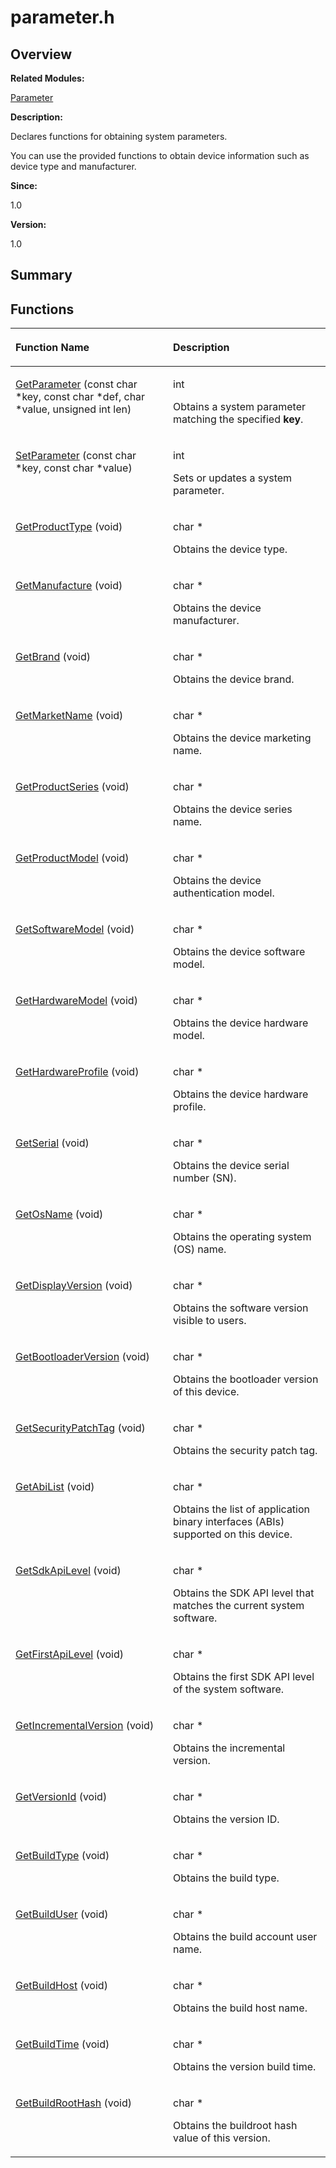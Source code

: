 # parameter.h<a name="ZH-CN_TOPIC_0000001054598137"></a>

## **Overview**<a name="section127048515093526"></a>

**Related Modules:**

[Parameter](Parameter.md)

**Description:**

Declares functions for obtaining system parameters. 

You can use the provided functions to obtain device information such as device type and manufacturer. 

**Since:**

1.0

**Version:**

1.0

## **Summary**<a name="section1618514149093526"></a>

## Functions<a name="func-members"></a>

<a name="table733111625093526"></a>
<table><thead align="left"><tr id="row575813877093526"><th class="cellrowborder" valign="top" width="50%" id="mcps1.1.3.1.1"><p id="p696697431093526"><a name="p696697431093526"></a><a name="p696697431093526"></a>Function Name</p>
</th>
<th class="cellrowborder" valign="top" width="50%" id="mcps1.1.3.1.2"><p id="p1356045183093526"><a name="p1356045183093526"></a><a name="p1356045183093526"></a>Description</p>
</th>
</tr>
</thead>
<tbody><tr id="row1285720453093526"><td class="cellrowborder" valign="top" width="50%" headers="mcps1.1.3.1.1 "><p id="p206104182093526"><a name="p206104182093526"></a><a name="p206104182093526"></a><a href="Parameter.md#gae6a476fa36d2b1876eee0e4f256db6a6">GetParameter</a> (const char *key, const char *def, char *value, unsigned int len)</p>
</td>
<td class="cellrowborder" valign="top" width="50%" headers="mcps1.1.3.1.2 "><p id="p444500031093526"><a name="p444500031093526"></a><a name="p444500031093526"></a>int&nbsp;</p>
<p id="p1679314155093526"><a name="p1679314155093526"></a><a name="p1679314155093526"></a>Obtains a system parameter matching the specified <strong id="b1335936869093526"><a name="b1335936869093526"></a><a name="b1335936869093526"></a>key</strong>. </p>
</td>
</tr>
<tr id="row1783791610093526"><td class="cellrowborder" valign="top" width="50%" headers="mcps1.1.3.1.1 "><p id="p2139375521093526"><a name="p2139375521093526"></a><a name="p2139375521093526"></a><a href="Parameter.md#ga2779b5e59d43308c51f7be38b9c98ddb">SetParameter</a> (const char *key, const char *value)</p>
</td>
<td class="cellrowborder" valign="top" width="50%" headers="mcps1.1.3.1.2 "><p id="p1427129204093526"><a name="p1427129204093526"></a><a name="p1427129204093526"></a>int&nbsp;</p>
<p id="p1698306071093526"><a name="p1698306071093526"></a><a name="p1698306071093526"></a>Sets or updates a system parameter. </p>
</td>
</tr>
<tr id="row1024990172093526"><td class="cellrowborder" valign="top" width="50%" headers="mcps1.1.3.1.1 "><p id="p1395490943093526"><a name="p1395490943093526"></a><a name="p1395490943093526"></a><a href="Parameter.md#ga2d6e83004da9cfdef6f3162d484163f1">GetProductType</a> (void)</p>
</td>
<td class="cellrowborder" valign="top" width="50%" headers="mcps1.1.3.1.2 "><p id="p351743143093526"><a name="p351743143093526"></a><a name="p351743143093526"></a>char *&nbsp;</p>
<p id="p1911851488093526"><a name="p1911851488093526"></a><a name="p1911851488093526"></a>Obtains the device type. </p>
</td>
</tr>
<tr id="row269229994093526"><td class="cellrowborder" valign="top" width="50%" headers="mcps1.1.3.1.1 "><p id="p1841319269093526"><a name="p1841319269093526"></a><a name="p1841319269093526"></a><a href="Parameter.md#gad6d21dda3b027eb603dd24c7315ee6ea">GetManufacture</a> (void)</p>
</td>
<td class="cellrowborder" valign="top" width="50%" headers="mcps1.1.3.1.2 "><p id="p1871949540093526"><a name="p1871949540093526"></a><a name="p1871949540093526"></a>char *&nbsp;</p>
<p id="p169538106093526"><a name="p169538106093526"></a><a name="p169538106093526"></a>Obtains the device manufacturer. </p>
</td>
</tr>
<tr id="row1578935332093526"><td class="cellrowborder" valign="top" width="50%" headers="mcps1.1.3.1.1 "><p id="p1678089340093526"><a name="p1678089340093526"></a><a name="p1678089340093526"></a><a href="Parameter.md#gaba787cc6f740d7d8f5e7ccd5a98fc7ed">GetBrand</a> (void)</p>
</td>
<td class="cellrowborder" valign="top" width="50%" headers="mcps1.1.3.1.2 "><p id="p204781998093526"><a name="p204781998093526"></a><a name="p204781998093526"></a>char *&nbsp;</p>
<p id="p541336489093526"><a name="p541336489093526"></a><a name="p541336489093526"></a>Obtains the device brand. </p>
</td>
</tr>
<tr id="row1454245172093526"><td class="cellrowborder" valign="top" width="50%" headers="mcps1.1.3.1.1 "><p id="p1480141176093526"><a name="p1480141176093526"></a><a name="p1480141176093526"></a><a href="Parameter.md#gaa3adb204e5affd0a9e18828c1fbf2b0b">GetMarketName</a> (void)</p>
</td>
<td class="cellrowborder" valign="top" width="50%" headers="mcps1.1.3.1.2 "><p id="p14595653093526"><a name="p14595653093526"></a><a name="p14595653093526"></a>char *&nbsp;</p>
<p id="p1933577032093526"><a name="p1933577032093526"></a><a name="p1933577032093526"></a>Obtains the device marketing name. </p>
</td>
</tr>
<tr id="row1739329032093526"><td class="cellrowborder" valign="top" width="50%" headers="mcps1.1.3.1.1 "><p id="p1012547436093526"><a name="p1012547436093526"></a><a name="p1012547436093526"></a><a href="Parameter.md#ga8a0d394075a3cbafe7ef0f51d08319a8">GetProductSeries</a> (void)</p>
</td>
<td class="cellrowborder" valign="top" width="50%" headers="mcps1.1.3.1.2 "><p id="p184887966093526"><a name="p184887966093526"></a><a name="p184887966093526"></a>char *&nbsp;</p>
<p id="p47454048093526"><a name="p47454048093526"></a><a name="p47454048093526"></a>Obtains the device series name. </p>
</td>
</tr>
<tr id="row1290738908093526"><td class="cellrowborder" valign="top" width="50%" headers="mcps1.1.3.1.1 "><p id="p1130347580093526"><a name="p1130347580093526"></a><a name="p1130347580093526"></a><a href="Parameter.md#gaa62644b77184644fac848f54837f4e5b">GetProductModel</a> (void)</p>
</td>
<td class="cellrowborder" valign="top" width="50%" headers="mcps1.1.3.1.2 "><p id="p541682230093526"><a name="p541682230093526"></a><a name="p541682230093526"></a>char *&nbsp;</p>
<p id="p1708658996093526"><a name="p1708658996093526"></a><a name="p1708658996093526"></a>Obtains the device authentication model. </p>
</td>
</tr>
<tr id="row1029005678093526"><td class="cellrowborder" valign="top" width="50%" headers="mcps1.1.3.1.1 "><p id="p1172847806093526"><a name="p1172847806093526"></a><a name="p1172847806093526"></a><a href="Parameter.md#ga309a7fb6d9a60f6d6453e3faea030d7a">GetSoftwareModel</a> (void)</p>
</td>
<td class="cellrowborder" valign="top" width="50%" headers="mcps1.1.3.1.2 "><p id="p709658716093526"><a name="p709658716093526"></a><a name="p709658716093526"></a>char *&nbsp;</p>
<p id="p1884561428093526"><a name="p1884561428093526"></a><a name="p1884561428093526"></a>Obtains the device software model. </p>
</td>
</tr>
<tr id="row1648538042093526"><td class="cellrowborder" valign="top" width="50%" headers="mcps1.1.3.1.1 "><p id="p832688697093526"><a name="p832688697093526"></a><a name="p832688697093526"></a><a href="Parameter.md#ga0ff61721ab17eb07fcece1ccaf40293a">GetHardwareModel</a> (void)</p>
</td>
<td class="cellrowborder" valign="top" width="50%" headers="mcps1.1.3.1.2 "><p id="p1197707001093526"><a name="p1197707001093526"></a><a name="p1197707001093526"></a>char *&nbsp;</p>
<p id="p184025731093526"><a name="p184025731093526"></a><a name="p184025731093526"></a>Obtains the device hardware model. </p>
</td>
</tr>
<tr id="row739505327093526"><td class="cellrowborder" valign="top" width="50%" headers="mcps1.1.3.1.1 "><p id="p276505842093526"><a name="p276505842093526"></a><a name="p276505842093526"></a><a href="Parameter.md#gaf98290ad8bd5328aff40293ff42d6a9b">GetHardwareProfile</a> (void)</p>
</td>
<td class="cellrowborder" valign="top" width="50%" headers="mcps1.1.3.1.2 "><p id="p1489747235093526"><a name="p1489747235093526"></a><a name="p1489747235093526"></a>char *&nbsp;</p>
<p id="p1787016655093526"><a name="p1787016655093526"></a><a name="p1787016655093526"></a>Obtains the device hardware profile. </p>
</td>
</tr>
<tr id="row899485290093526"><td class="cellrowborder" valign="top" width="50%" headers="mcps1.1.3.1.1 "><p id="p1652413139093526"><a name="p1652413139093526"></a><a name="p1652413139093526"></a><a href="Parameter.md#gacc29ceeab6d312f3becdf19b28b9185d">GetSerial</a> (void)</p>
</td>
<td class="cellrowborder" valign="top" width="50%" headers="mcps1.1.3.1.2 "><p id="p525966006093526"><a name="p525966006093526"></a><a name="p525966006093526"></a>char *&nbsp;</p>
<p id="p1988398468093526"><a name="p1988398468093526"></a><a name="p1988398468093526"></a>Obtains the device serial number (SN). </p>
</td>
</tr>
<tr id="row1501995421093526"><td class="cellrowborder" valign="top" width="50%" headers="mcps1.1.3.1.1 "><p id="p284395503093526"><a name="p284395503093526"></a><a name="p284395503093526"></a><a href="Parameter.md#ga1402657e793875973f8801f631c29781">GetOsName</a> (void)</p>
</td>
<td class="cellrowborder" valign="top" width="50%" headers="mcps1.1.3.1.2 "><p id="p972535341093526"><a name="p972535341093526"></a><a name="p972535341093526"></a>char *&nbsp;</p>
<p id="p1009030034093526"><a name="p1009030034093526"></a><a name="p1009030034093526"></a>Obtains the operating system (OS) name. </p>
</td>
</tr>
<tr id="row1840811539093526"><td class="cellrowborder" valign="top" width="50%" headers="mcps1.1.3.1.1 "><p id="p2117231104093526"><a name="p2117231104093526"></a><a name="p2117231104093526"></a><a href="Parameter.md#gaacd61c8a367a307d5b5c3e907822f271">GetDisplayVersion</a> (void)</p>
</td>
<td class="cellrowborder" valign="top" width="50%" headers="mcps1.1.3.1.2 "><p id="p1300975510093526"><a name="p1300975510093526"></a><a name="p1300975510093526"></a>char *&nbsp;</p>
<p id="p2058749495093526"><a name="p2058749495093526"></a><a name="p2058749495093526"></a>Obtains the software version visible to users. </p>
</td>
</tr>
<tr id="row1411208247093526"><td class="cellrowborder" valign="top" width="50%" headers="mcps1.1.3.1.1 "><p id="p150604706093526"><a name="p150604706093526"></a><a name="p150604706093526"></a><a href="Parameter.md#gab033380f4acabc3304c401ea40034a3b">GetBootloaderVersion</a> (void)</p>
</td>
<td class="cellrowborder" valign="top" width="50%" headers="mcps1.1.3.1.2 "><p id="p1634573192093526"><a name="p1634573192093526"></a><a name="p1634573192093526"></a>char *&nbsp;</p>
<p id="p1675294114093526"><a name="p1675294114093526"></a><a name="p1675294114093526"></a>Obtains the bootloader version of this device. </p>
</td>
</tr>
<tr id="row948143441093526"><td class="cellrowborder" valign="top" width="50%" headers="mcps1.1.3.1.1 "><p id="p1000312853093526"><a name="p1000312853093526"></a><a name="p1000312853093526"></a><a href="Parameter.md#gaa2407d8ce39e4a151b7e9d45123794c2">GetSecurityPatchTag</a> (void)</p>
</td>
<td class="cellrowborder" valign="top" width="50%" headers="mcps1.1.3.1.2 "><p id="p823595725093526"><a name="p823595725093526"></a><a name="p823595725093526"></a>char *&nbsp;</p>
<p id="p706741897093526"><a name="p706741897093526"></a><a name="p706741897093526"></a>Obtains the security patch tag. </p>
</td>
</tr>
<tr id="row991887046093526"><td class="cellrowborder" valign="top" width="50%" headers="mcps1.1.3.1.1 "><p id="p2040379158093526"><a name="p2040379158093526"></a><a name="p2040379158093526"></a><a href="Parameter.md#gaa5e3d6179f398e407b632cc53410cd1a">GetAbiList</a> (void)</p>
</td>
<td class="cellrowborder" valign="top" width="50%" headers="mcps1.1.3.1.2 "><p id="p358434469093526"><a name="p358434469093526"></a><a name="p358434469093526"></a>char *&nbsp;</p>
<p id="p1273859455093526"><a name="p1273859455093526"></a><a name="p1273859455093526"></a>Obtains the list of application binary interfaces (ABIs) supported on this device. </p>
</td>
</tr>
<tr id="row1610970610093526"><td class="cellrowborder" valign="top" width="50%" headers="mcps1.1.3.1.1 "><p id="p1860842195093526"><a name="p1860842195093526"></a><a name="p1860842195093526"></a><a href="Parameter.md#ga4720291ec5700581109e2f7943e2e371">GetSdkApiLevel</a> (void)</p>
</td>
<td class="cellrowborder" valign="top" width="50%" headers="mcps1.1.3.1.2 "><p id="p1934676665093526"><a name="p1934676665093526"></a><a name="p1934676665093526"></a>char *&nbsp;</p>
<p id="p982438614093526"><a name="p982438614093526"></a><a name="p982438614093526"></a>Obtains the SDK API level that matches the current system software. </p>
</td>
</tr>
<tr id="row346996081093526"><td class="cellrowborder" valign="top" width="50%" headers="mcps1.1.3.1.1 "><p id="p364300669093526"><a name="p364300669093526"></a><a name="p364300669093526"></a><a href="Parameter.md#ga6f62d683d76a160775b3ac46e856955e">GetFirstApiLevel</a> (void)</p>
</td>
<td class="cellrowborder" valign="top" width="50%" headers="mcps1.1.3.1.2 "><p id="p1616677510093526"><a name="p1616677510093526"></a><a name="p1616677510093526"></a>char *&nbsp;</p>
<p id="p1702744619093526"><a name="p1702744619093526"></a><a name="p1702744619093526"></a>Obtains the first SDK API level of the system software. </p>
</td>
</tr>
<tr id="row443706190093526"><td class="cellrowborder" valign="top" width="50%" headers="mcps1.1.3.1.1 "><p id="p898549468093526"><a name="p898549468093526"></a><a name="p898549468093526"></a><a href="Parameter.md#ga3d52b0a354555dbb16c265d5d5923546">GetIncrementalVersion</a> (void)</p>
</td>
<td class="cellrowborder" valign="top" width="50%" headers="mcps1.1.3.1.2 "><p id="p1392891194093526"><a name="p1392891194093526"></a><a name="p1392891194093526"></a>char *&nbsp;</p>
<p id="p463639923093526"><a name="p463639923093526"></a><a name="p463639923093526"></a>Obtains the incremental version. </p>
</td>
</tr>
<tr id="row104049401093526"><td class="cellrowborder" valign="top" width="50%" headers="mcps1.1.3.1.1 "><p id="p1550099178093526"><a name="p1550099178093526"></a><a name="p1550099178093526"></a><a href="Parameter.md#gaea3cb294680fcef18a0a52f35fdaa124">GetVersionId</a> (void)</p>
</td>
<td class="cellrowborder" valign="top" width="50%" headers="mcps1.1.3.1.2 "><p id="p1666346667093526"><a name="p1666346667093526"></a><a name="p1666346667093526"></a>char *&nbsp;</p>
<p id="p984381299093526"><a name="p984381299093526"></a><a name="p984381299093526"></a>Obtains the version ID. </p>
</td>
</tr>
<tr id="row766715739093526"><td class="cellrowborder" valign="top" width="50%" headers="mcps1.1.3.1.1 "><p id="p220269837093526"><a name="p220269837093526"></a><a name="p220269837093526"></a><a href="Parameter.md#gad1a95a2a073bf7f78c6a8513e29c3ddc">GetBuildType</a> (void)</p>
</td>
<td class="cellrowborder" valign="top" width="50%" headers="mcps1.1.3.1.2 "><p id="p224008191093526"><a name="p224008191093526"></a><a name="p224008191093526"></a>char *&nbsp;</p>
<p id="p1118624157093526"><a name="p1118624157093526"></a><a name="p1118624157093526"></a>Obtains the build type. </p>
</td>
</tr>
<tr id="row228893744093526"><td class="cellrowborder" valign="top" width="50%" headers="mcps1.1.3.1.1 "><p id="p1408523894093526"><a name="p1408523894093526"></a><a name="p1408523894093526"></a><a href="Parameter.md#gaa49edb9e675d928790a8ca7332905659">GetBuildUser</a> (void)</p>
</td>
<td class="cellrowborder" valign="top" width="50%" headers="mcps1.1.3.1.2 "><p id="p1287223175093526"><a name="p1287223175093526"></a><a name="p1287223175093526"></a>char *&nbsp;</p>
<p id="p1308541123093526"><a name="p1308541123093526"></a><a name="p1308541123093526"></a>Obtains the build account user name. </p>
</td>
</tr>
<tr id="row1286119286093526"><td class="cellrowborder" valign="top" width="50%" headers="mcps1.1.3.1.1 "><p id="p33296698093526"><a name="p33296698093526"></a><a name="p33296698093526"></a><a href="Parameter.md#ga54aad44d8a1c01ee1a3af82b5464e616">GetBuildHost</a> (void)</p>
</td>
<td class="cellrowborder" valign="top" width="50%" headers="mcps1.1.3.1.2 "><p id="p1077439714093526"><a name="p1077439714093526"></a><a name="p1077439714093526"></a>char *&nbsp;</p>
<p id="p2131691592093526"><a name="p2131691592093526"></a><a name="p2131691592093526"></a>Obtains the build host name. </p>
</td>
</tr>
<tr id="row581417692093526"><td class="cellrowborder" valign="top" width="50%" headers="mcps1.1.3.1.1 "><p id="p489540653093526"><a name="p489540653093526"></a><a name="p489540653093526"></a><a href="Parameter.md#ga6707dd0565fd65ab18149aa70ec233ac">GetBuildTime</a> (void)</p>
</td>
<td class="cellrowborder" valign="top" width="50%" headers="mcps1.1.3.1.2 "><p id="p1299458188093526"><a name="p1299458188093526"></a><a name="p1299458188093526"></a>char *&nbsp;</p>
<p id="p1846099690093526"><a name="p1846099690093526"></a><a name="p1846099690093526"></a>Obtains the version build time. </p>
</td>
</tr>
<tr id="row642631996093526"><td class="cellrowborder" valign="top" width="50%" headers="mcps1.1.3.1.1 "><p id="p804327731093526"><a name="p804327731093526"></a><a name="p804327731093526"></a><a href="Parameter.md#ga26f28a1bf6f0f3c550c716223397673c">GetBuildRootHash</a> (void)</p>
</td>
<td class="cellrowborder" valign="top" width="50%" headers="mcps1.1.3.1.2 "><p id="p844051119093526"><a name="p844051119093526"></a><a name="p844051119093526"></a>char *&nbsp;</p>
<p id="p2007109902093526"><a name="p2007109902093526"></a><a name="p2007109902093526"></a>Obtains the buildroot hash value of this version. </p>
</td>
</tr>
</tbody>
</table>

